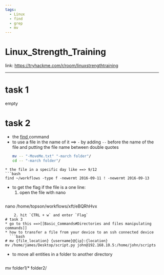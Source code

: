 ```yaml
---
tags:
  - Linux
  - find
  - grep
  - mv
---
```


# Linux_Strength_Training

link: https://tryhackme.com/r/room/linuxstrengthtraining

---

# task 1
empty
# task 2

* the [find ](Linux_basics_for_Hackers_book/Basic_commands)command
* to use a file in the name of it ==> `-` by adding `--` before the name of the file and putting the file name between double quotes
  ```bash
  mv -- "-MoveMe.txt" "-march folder"/
  cd -- "-march folder"/
```  
* the file in a specific day like ==> 9/12
```bash   
find ~/workflows -type f -newermt 2016-09-11 ! -newermt 2016-09-13
```
* to get the flag if the file is a one line:
	1. open the file with nano
	```bash
nano /home/topson/workflows/xft/eBQRhHvx
```
	2. hit `CTRL + w` and enter `Flag` 
# task 3
* go to this ==>[[Basic_Commands#Directories and files manipulating commands]]
* how to transfer a file from your device to an ssh connected device
  ```bash
# mv {file_location} {username}@{ip}:{location}
mv /home/james/Desktop/script.py john@192.168.10.5:/home/john/scripts
```
* to move all entities in a folder to another directory
  ```bash
mv folder1/* folder2/
```
